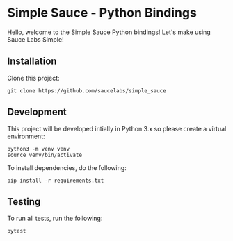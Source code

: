 # Simple Sauce - Python Bindings

Hello, welcome to the Simple Sauce Python bindings! Let's make using Sauce Labs Simple!

## Installation

Clone this project:
```
git clone https://github.com/saucelabs/simple_sauce
```

## Development

This project will be developed intially in Python 3.x so please create a virtual environment:

```
python3 -m venv venv
source venv/bin/activate
```

To install dependencies, do the following:
```
pip install -r requirements.txt
```

## Testing

To run all tests, run the following:
```
pytest
```

